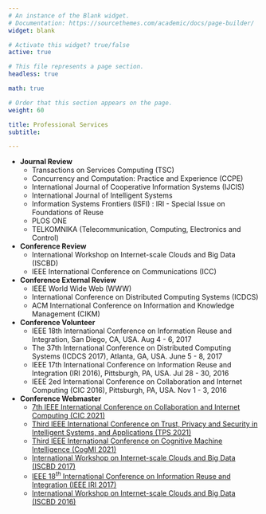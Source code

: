 ```yaml
---
# An instance of the Blank widget.
# Documentation: https://sourcethemes.com/academic/docs/page-builder/
widget: blank

# Activate this widget? true/false
active: true

# This file represents a page section.
headless: true

math: true

# Order that this section appears on the page.
weight: 60

title: Professional Services
subtitle:

---
```


+ **Journal Review**
    + Transactions on Services Computing (TSC)
    + Concurrency and Computation: Practice and Experience (CCPE)
    + International Journal of Cooperative Information Systems (IJCIS)
    + International Journal of Intelligent Systems 
    + Information Systems Frontiers (ISFI) : IRI - Special Issue on Foundations of Reuse
    + PLOS ONE
    + TELKOMNIKA (Telecommunication, Computing, Electronics and Control)
+ **Conference Review**
    + International Workshop on Internet-scale Clouds and Big Data (ISCBD)
    + IEEE International Conference on Communications (ICC)
+ **Conference External Review**
    + IEEE World Wide Web (WWW)
    + International Conference on Distributed Computing Systems (ICDCS)
    + ACM International Conference on Information and Knowledge Management (CIKM)
+ **Conference Volunteer**
    +  IEEE 18th International Conference on Information Reuse and Integration, San Diego, CA, USA. Aug 4 - 6, 2017
    +  The 37th International Conference on Distributed Computing Systems (ICDCS 2017), Atlanta, GA, USA. June 5 - 8, 2017
    +  IEEE 17th International Conference on Information Reuse and Integration (IRI 2016), Pittsburgh, PA, USA.  Jul 28 - 30, 2016
    +  IEEE 2ed International Conference on Collaboration and Internet Computing (CIC 2016), Pittsburgh, PA, USA.  Nov 1 - 3, 2016
+ **Conference Webmaster**
    +  [7th IEEE International Conference on Collaboration and Internet Computing (CIC 2021)](http://www.sis.pitt.edu/lersais/conference/cic/2021/) 
    +  [Third IEEE International Conference on Trust, Privacy and Security in Intelligent Systems, and Applications (TPS 2021)](http://www.sis.pitt.edu/lersais/conference/tps/2021/) 
    +  [Third IEEE International Conference on Cognitive Machine Intelligence (CogMI 2021)](http://www.sis.pitt.edu/lersais/conference/cogmi/2021/) 
    +  [International Workshop on Internet-scale Clouds and Big Data (ISCBD 2017)](http://iscbd2017.github.io/index.html)
    +  [IEEE $18^{th}$ International Conference on Information Reuse and Integration (IEEE IRI 2017)](http://www.sis.pitt.edu/iri2017/)
    +  [International Workshop on Internet-scale Clouds and Big Data (ISCBD 2016)](http://iscbd2016.github.io/index.html)
